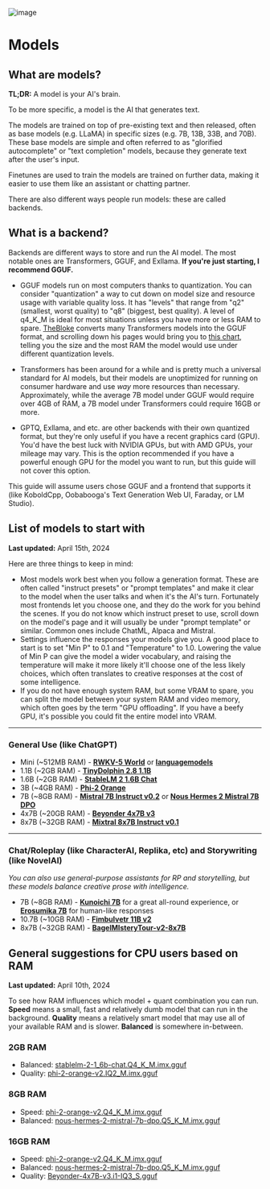 ![image](https://user-images.githubusercontent.com/55674863/230696024-98ce9e16-f558-4402-ac43-0e7f960c118c.png)

# Models
## What are models?

**TL;DR:** A model is your AI's brain.

To be more specific, a model is the AI that generates text.

The models are trained on top of pre-existing text and then released, often as base models (e.g. LLaMA) in specific sizes (e.g. 7B, 13B, 33B, and 70B). These base models are simple and often referred to as "glorified autocomplete" or "text completion" models, because they generate text after the user's input.

Finetunes are used to train the models are trained on further data, making it easier to use them like an assistant or chatting partner.

There are also different ways people run models: these are called backends.

## What is a backend?

Backends are different ways to store and run the AI model. The most notable ones are Transformers, GGUF, and Exllama. **If you're just starting, I recommend GGUF.**

- GGUF models run on most computers thanks to quantization. You can consider "quantization" a way to cut down on model size and resource usage with variable quality loss. It has "levels" that range from "q2" (smallest, worst quality) to "q8" (biggest, best quality). A level of q4_K_M is ideal for most situations unless you have more or less RAM to spare. [TheBloke](https://huggingface.co/TheBloke) converts many Transformers models into the GGUF format, and scrolling down his pages would bring you to [this chart](https://huggingface.co/TheBloke/Llama-2-7B-GGUF#provided-files), telling you the size and the most RAM the model would use under different quantization levels.

- Transformers has been around for a while and is pretty much a universal standard for AI models, but their models are unoptimized for running on consumer hardware and use *way* more resources than necessary. Approximately, while the average 7B model under GGUF would require over 4GB of RAM, a 7B model under Transformers could require 16GB or more.

- GPTQ, Exllama, and etc. are other backends with their own quantized format, but they're only useful if you have a recent graphics card (GPU). You'd have the best luck with NVIDIA GPUs, but with AMD GPUs, your mileage may vary. This is the option recommended if you have a powerful enough GPU for the model you want to run, but this guide will not cover this option.

This guide will assume users chose GGUF and a frontend that supports it (like KoboldCpp, Oobabooga's Text Generation Web UI, Faraday, or LM Studio).

## List of models to start with
**Last updated:** April 15th, 2024

Here are three things to keep in mind:
- Most models work best when you follow a generation format. These are often called "instruct presets" or "prompt templates" and make it clear to the model when the user talks and when it's the AI's turn. Fortunately most frontends let you choose one, and they do the work for you behind the scenes. If you do not know which instruct preset to use, scroll down on the model's page and it will usually be under "prompt template" or similar. Common ones include ChatML, Alpaca and Mistral.
- Settings influence the responses your models give you. A good place to start is to set "Min P" to 0.1 and "Temperature" to 1.0. Lowering the value of Min P can give the model a wider vocabulary, and raising the temperature will make it more likely it'll choose one of the less likely choices, which often translates to creative responses at the cost of some intelligence.
- If you do not have enough system RAM, but some VRAM to spare, you can split the model between your system RAM and video memory, which often goes by the term "GPU offloading". If you have a beefy GPU, it's possible you could fit the entire model into VRAM.

* * *

### General Use (like ChatGPT)
- Mini (~512MB RAM) - **[RWKV-5 World](https://huggingface.co/latestissue/rwkv-5-world-ggml-quantized)** or **[languagemodels](https://github.com/jncraton/languagemodels)**
- 1.1B (~2GB RAM) - **[TinyDolphin 2.8 1.1B](https://huggingface.co/Crataco/TinyDolphin-2.8-1.1b-imatrix-GGUF)**
- 1.6B (~2GB RAM) - **[StableLM 2 1.6B Chat](https://huggingface.co/Crataco/stablelm-2-1_6b-chat-imatrix-GGUF)**
- 3B (~4GB RAM) - **[Phi-2 Orange](https://huggingface.co/Crataco/phi-2-orange-v2-imatrix-GGUF)**
- 7B (~8GB RAM) - **[Mistral 7B Instruct v0.2](https://huggingface.co/TheBloke/Mistral-7B-Instruct-v0.2-GGUF)** or **[Nous Hermes 2 Mistral 7B DPO](https://huggingface.co/Crataco/Nous-Hermes-2-Mistral-7B-DPO-imatrix-GGUF)**
- 4x7B (~20GB RAM) - **[Beyonder 4x7B v3](https://huggingface.co/mradermacher/Beyonder-4x7B-v3-i1-GGUF)**
- 8x7B (~32GB RAM) - **[Mixtral 8x7B Instruct v0.1](https://huggingface.co/mradermacher/Mixtral-8x7B-Instruct-v0.1-i1-GGUF)**

* * *

### Chat/Roleplay (like CharacterAI, Replika, etc) and Storywriting (like NovelAI)
*You can also use general-purpose assistants for RP and storytelling, but these models balance creative prose with intelligence.*
- 7B (~8GB RAM) - **[Kunoichi 7B](https://huggingface.co/Lewdiculous/Kunoichi-DPO-v2-7B-GGUF-Imatrix)** for a great all-round experience, or **[Erosumika 7B](https://huggingface.co/Lewdiculous/Erosumika-7B-v3-0.2-GGUF-IQ-Imatrix)** for human-like responses
- 10.7B (~10GB RAM) - **[Fimbulvetr 11B v2](https://huggingface.co/mradermacher/Fimbulvetr-11B-v2-i1-GGUF)**
- 8x7B (~32GB RAM) - **[BagelMIsteryTour-v2-8x7B](https://huggingface.co/ycros/BagelMIsteryTour-v2-8x7B-GGUF)**

## General suggestions for CPU users based on RAM
**Last updated:** April 10th, 2024

To see how RAM influences which model + quant combination you can run. **Speed** means a small, fast and relatively dumb model that can run in the background. **Quality** means a relatively smart model that may use all of your available RAM and is slower. **Balanced** is somewhere in-between.
### 2GB RAM
- Balanced: [stablelm-2-1_6b-chat.Q4_K_M.imx.gguf](https://huggingface.co/Crataco/stablelm-2-1_6b-chat-imatrix-GGUF/blob/main/stablelm-2-1_6b-chat.Q4_K_M.imx.gguf)
- Quality: [phi-2-orange-v2.IQ2_M.imx.gguf](https://huggingface.co/Crataco/phi-2-orange-v2-imatrix-GGUF/blob/main/phi-2-orange-v2.IQ2_M.imx.gguf)
### 8GB RAM
- Speed: [phi-2-orange-v2.Q4_K_M.imx.gguf](https://huggingface.co/Crataco/phi-2-orange-v2-imatrix-GGUF/blob/main/phi-2-orange-v2.Q4_K_M.imx.gguf)
- Balanced: [nous-hermes-2-mistral-7b-dpo.Q5_K_M.imx.gguf](https://huggingface.co/Crataco/Nous-Hermes-2-Mistral-7B-DPO-imatrix-GGUF/blob/main/nous-hermes-2-mistral-7b-dpo.Q5_K_M.imx.gguf)
### 16GB RAM
- Speed: [phi-2-orange-v2.Q4_K_M.imx.gguf](https://huggingface.co/Crataco/phi-2-orange-v2-imatrix-GGUF/blob/main/phi-2-orange-v2.Q4_K_M.imx.gguf)
- Balanced: [nous-hermes-2-mistral-7b-dpo.Q5_K_M.imx.gguf](https://huggingface.co/Crataco/Nous-Hermes-2-Mistral-7B-DPO-imatrix-GGUF/blob/main/nous-hermes-2-mistral-7b-dpo.Q5_K_M.imx.gguf)
- Quality: [Beyonder-4x7B-v3.i1-IQ3_S.gguf](https://huggingface.co/mradermacher/Beyonder-4x7B-v3-i1-GGUF/blob/main/Beyonder-4x7B-v3.i1-IQ3_S.gguf)

